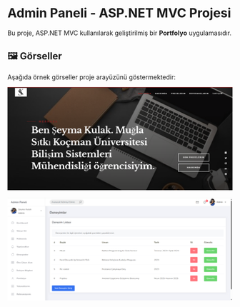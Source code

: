 # Admin Paneli - ASP.NET MVC Projesi
Bu proje, ASP.NET MVC kullanılarak geliştirilmiş bir **Portfolyo** 
uygulamasıdır. 

## 🖼️ Görseller
Aşağıda örnek görseller proje arayüzünü göstermektedir:


![Gönder Butonu](Portfolyom/wwwroot/hola-master/images/portfolyo1.png)


![Gönder Butonu](Portfolyom/wwwroot/hola-master/images/portfolyo2.png)
